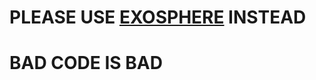 # PLEASE USE <a href="https://github.com/sineflex/Exosphere">EXOSPHERE</a> INSTEAD

# BAD CODE IS BAD
